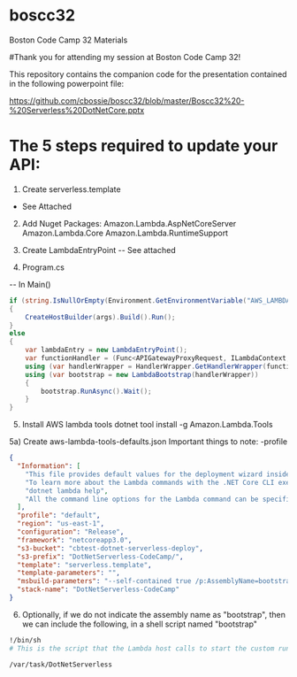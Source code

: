 # boscc32
Boston Code Camp 32 Materials

#Thank you for attending my session at Boston Code Camp 32!

This repository contains the companion code for the presentation contained in the following powerpoint file:

https://github.com/cbossie/boscc32/blob/master/Boscc32%20-%20Serverless%20DotNetCore.pptx

# The 5 steps required to update your API:

1) Create serverless.template
- See Attached


2) Add Nuget Packages:
Amazon.Lambda.AspNetCoreServer
Amazon.Lambda.Core
Amazon.Lambda.RuntimeSupport

3) Create LambdaEntryPoint
-- See attached

4) Program.cs

-- In Main()
```csharp
if (string.IsNullOrEmpty(Environment.GetEnvironmentVariable("AWS_LAMBDA_FUNCTION_NAME")))
{
	CreateHostBuilder(args).Build().Run();
}
else
{
	var lambdaEntry = new LambdaEntryPoint();
	var functionHandler = (Func<APIGatewayProxyRequest, ILambdaContext, Task<APIGatewayProxyResponse>>)(lambdaEntry.FunctionHandlerAsync);
	using (var handlerWrapper = HandlerWrapper.GetHandlerWrapper(functionHandler, new JsonSerializer()))
	using (var bootstrap = new LambdaBootstrap(handlerWrapper))
	{
		bootstrap.RunAsync().Wait();
	}
}
```

5) Install AWS lambda tools
dotnet tool install -g Amazon.Lambda.Tools

5a) Create aws-lambda-tools-defaults.json
Important things to note:
-profile

```json
{
  "Information": [
    "This file provides default values for the deployment wizard inside Visual Studio and the AWS Lambda commands added to the .NET Core CLI.",
    "To learn more about the Lambda commands with the .NET Core CLI execute the following command at the command line in the project root directory.",
    "dotnet lambda help",
    "All the command line options for the Lambda command can be specified in this file."
  ],
  "profile": "default",
  "region": "us-east-1",
  "configuration": "Release",
  "framework": "netcoreapp3.0",
  "s3-bucket": "cbtest-dotnet-serverless-deploy",  
  "s3-prefix": "DotNetServerless-CodeCamp/",
  "template": "serverless.template",
  "template-parameters": "",
  "msbuild-parameters": "--self-contained true /p:AssemblyName=bootstrap",
  "stack-name": "DotNetServerless-CodeCamp"
} 
```

6) Optionally, if we do not indicate the assembly name as "bootstrap", then we can include the following, in a shell script named "bootstrap"

```bash
!/bin/sh
# This is the script that the Lambda host calls to start the custom runtime.

/var/task/DotNetServerless
```
